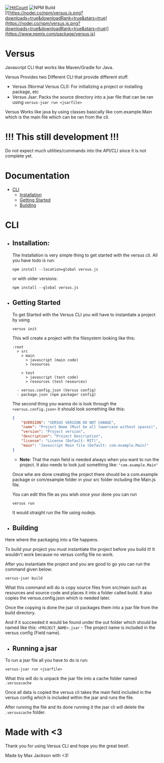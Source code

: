[![HitCount](https://hits.dwyl.com/VersusCLI/Versus.svg)](https://hits.dwyl.com/VersusCLI/Versus) 
![NPM Build](https://github.com/VersusCLI/Versus/actions/workflows/node.js.yml/badge.svg)  
[![https://nodei.co/npm/versus.js.png?downloads=true&downloadRank=true&stars=true](https://nodei.co/npm/versus.js.png?downloads=true&downloadRank=true&stars=true)](https://www.npmjs.com/package/versus.js)  

# Versus

Javascript CLI that works like Maven/Gradle for Java.

Versus Provides two Different CLI that provide different stuff.
- Versus (Normal Versus CLI): For initializing a project or installing package, etc
- Versus Jsar: Packs the source directory into a jsar file that can be ran using `versus-jsar run <jsarfile>`

Versus Works like java by using classes basically like com.example.Main which is the main file which can be ran from the cli.


# !!! This still development !!!
Do not expect much utilities/commands into the API/CLI since it is not complete yet.

# Documentation
- [CLI](#cli)
    - [Installation](#installation)
    - [Getting Started](#getting-started)
    - [Building](#building)

# CLI
- ## Installation:
    The Installation is very simple thing to get started with the versus cli. All you have todo is run:
    ```
    npm install --location=global versus.js
    ```
    or with older versions:
    ```
    npm install --global versus.js
    ```
- ## Getting Started
    To get Started with the Versus CLI you will have to instantiate a project by using
    ```
    versus init
    ```
    This will create a project with the filesystem looking like this:
    ```
    :root
      > src
        > main
          > javascript (main code)
          > resources
          
        > test
          > javascript (test code)
          > resources (test resources)

      - versus.config.json (Versus config)
      - package.json (npm packager config)
    ```

    The second thing you wanna do is look through the `<versus.config.json>` it should look something like this:
    ```json
    {
        "$VERSION": "VERSUS VERSION DO NOT CHANGE",
        "name": "Project Name (Must be all lowercase without spaces)",
        "version": "Project version",
        "description": "Project Description",
        "license": "License (Default: MIT)",
        "main": "Javascript Main file (Default: com.example.Main)"
    }
    ```
    - **Note**: That the main field is needed always when you want to run the project. It also needs to look just something like: `"com.example.Main"`

    Once whe are done creating the project there should be a com.example package or com/example folder in your src folder including the Main.js file.

    You can edit this file as you wish once your done you can run
    ```
    versus run
    ```
    It would straight run the file using nodejs.
- ## Building
Here where the packaging into a file happens.

To build your project you must instantiate the project before you build it! It wouldn't work because no versus config file no work.

After you instantiate the project and you are good to go you can run the command given below:
```
versus-jsar build
```

What this command will do is copy source files from src/main such as resources and source code and places it into a folder called build. It also copies the versus.config.json which is needed later.

Once the copying is done the jsar cli packages them into a jsar file from the build directory.

And if it succeeded it would be found under the out folder which should be named like this: `<PROJECT_NAME>.jsar` - The project name is included in the versus config (Field name).

- ## Running a jsar
To run a jsar file all you have to do is run:
```
versus-jsar run <jsarfile>
```

What this will do is unpack the jsar file into a cache folder named `.versuscache`

Once all data is copied the versus cli takes the main field included in the versus config which is included within the jsar and runs the file.

After running the file and its done running it the jsar cli will delete the `.versuscache` folder.

# Made with <3
Thank you for using Versus CLI and hope you the great best!.

Made by Max Jackson with <3!